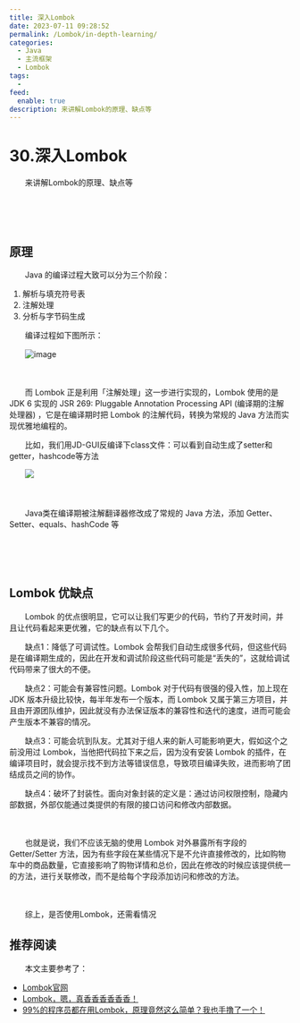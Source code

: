 ```yaml
---
title: 深入Lombok
date: 2023-07-11 09:28:52
permalink: /Lombok/in-depth-learning/
categories:
  - Java
  - 主流框架
  - Lombok
tags:
  - 
feed:
  enable: true
description: 来讲解Lombok的原理、缺点等
---
```


# 30.深入Lombok

　　来讲解Lombok的原理、缺点等
<!-- more -->
　　‍

　　‍

## 原理

　　Java 的编译过程大致可以分为三个阶段：

1. 解析与填充符号表
2. 注解处理
3. 分析与字节码生成

　　编译过程如下图所示：​

　　![image](https://image.peterjxl.com/blog/image-20230710195139-qnwnh6u.png)​

　　‍

　　而 Lombok 正是利用「注解处理」这一步进行实现的，Lombok 使用的是 JDK 6 实现的 JSR 269: Pluggable Annotation Processing API (编译期的注解处理器) ，它是在编译期时把 Lombok 的注解代码，转换为常规的 Java 方法而实现优雅地编程的。

　　比如，我们用JD-GUI反编译下class文件：可以看到自动生成了setter和getter，hashcode等方法

　　![](https://image.peterjxl.com/blog/image-20230710195307-ywtvidh.png)​

　　‍

　　Java类在编译期被注解翻译器修改成了常规的 Java 方法，添加 Getter、Setter、equals、hashCode 等

　　‍

　　‍

## Lombok 优缺点

　　Lombok 的优点很明显，它可以让我们写更少的代码，节约了开发时间，并且让代码看起来更优雅，它的缺点有以下几个。

　　缺点1：降低了可调试性。Lombok 会帮我们自动生成很多代码，但这些代码是在编译期生成的，因此在开发和调试阶段这些代码可能是“丢失的”，这就给调试代码带来了很大的不便。

　　缺点2：可能会有兼容性问题。Lombok 对于代码有很强的侵入性，加上现在 JDK 版本升级比较快，每半年发布一个版本，而 Lombok 又属于第三方项目，并且由开源团队维护，因此就没有办法保证版本的兼容性和迭代的速度，进而可能会产生版本不兼容的情况。

　　缺点3：可能会坑到队友。尤其对于组人来的新人可能影响更大，假如这个之前没用过 Lombok，当他把代码拉下来之后，因为没有安装 Lombok 的插件，在编译项目时，就会提示找不到方法等错误信息，导致项目编译失败，进而影响了团结成员之间的协作。

　　缺点4：破坏了封装性。面向对象封装的定义是：通过访问权限控制，隐藏内部数据，外部仅能通过类提供的有限的接口访问和修改内部数据。

　　‍

　　也就是说，我们不应该无脑的使用 Lombok 对外暴露所有字段的 Getter/Setter 方法，因为有些字段在某些情况下是不允许直接修改的，比如购物车中的商品数量，它直接影响了购物详情和总价，因此在修改的时候应该提供统一的方法，进行关联修改，而不是给每个字段添加访问和修改的方法。

　　‍

　　综上，是否使用Lombok，还需看情况

## 推荐阅读

　　本文主要参考了：

* [Lombok官网](https://projectlombok.org/)
* [Lombok，嗯，真香香香香香香！](https://mp.weixin.qq.com/s/7ocQSmGtCn3EaVJ1kW7Cqg)
* [99%的程序员都在用Lombok，原理竟然这么简单？我也手撸了一个！](https://mp.weixin.qq.com/s/KRUvJ2CRCMphRO7APiszKw)

　　‍

　　‍
